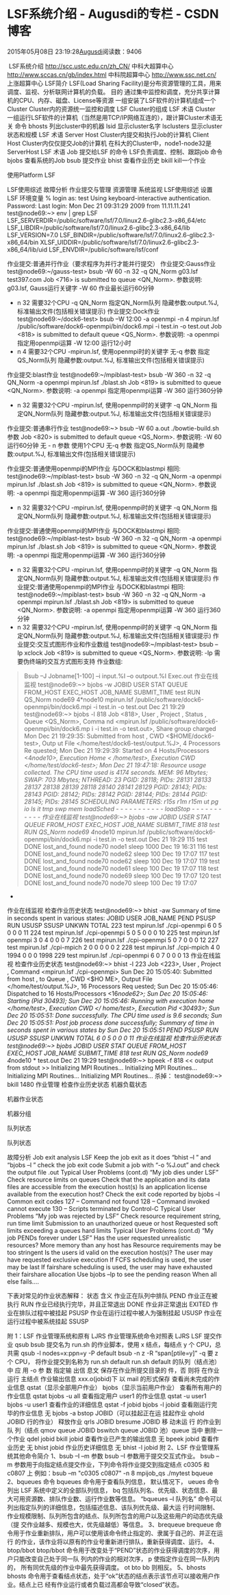 
# LSF系统介绍 - Augusdi的专栏 - CSDN博客


2015年05月08日 23:19:28[Augusdi](https://me.csdn.net/Augusdi)阅读数：9406


﻿﻿
LSF系统介绍
http://scc.ustc.edu.cn/zh_CN/ 中科大超算中心
http://www.sccas.cn/gb/index.html 中科院超算中心
http://www.ssc.net.cn/ 上涨超算中心
LSF简介
LSF(Load Sharing Facility)是分布资源管理的工具，用来调度、监视、分析联网计算机的负载。
目的
通过集中监控和调度，充分共享计算机的CPU、内存、磁盘、License等资源
一组安装了LSF软件的计算机组成一个Cluster
Cluster内的资源统一监控和调度
LSF Cluster的组成
LSF 术语
Cluster
一组运行LSF软件的计算机（当然是用TCP/IP网络互连的），跟计算Cluster术语无关
命令
bhosts 列出cluster中的机器
lsid 显示cluster名字
lsclusters 显示cluster状态和规模
LSF 术语
Server Host
Cluster内提交和执行Job的计算机
Client Host
Cluster内仅仅提交Job的计算机
在科大的Cluster中，node1-node32是ServerHost
LSF 术语
Job
提交给LSF 的命令
LSF负责调度、控制、跟踪job
命令
bjobs 查看系统的Job
bsub 提交作业
bhist 查看作业历史
bkill kill一个作业

使用Platform LSF

LSF使用综述
故障分析
作业提交与管理
资源管理
系统监视
LSF使用综述
设置LSF 环境变量
% login as: test
Using keyboard-interactive authentication.
Password:
Last login: Mon Dec 21 09:31:29 2009 from 11.11.11.241
test@node69:~> env | grep LSF
LSF_SERVERDIR=/public/software/lsf/7.0/linux2.6-glibc2.3-x86_64/etc
LSF_LIBDIR=/public/software/lsf/7.0/linux2.6-glibc2.3-x86_64/lib
LSF_VERSION=7.0
LSF_BINDIR=/public/software/lsf/7.0/linux2.6-glibc2.3-x86_64/bin
XLSF_UIDDIR=/public/software/lsf/7.0/linux2.6-glibc2.3-x86_64/lib/uid
LSF_ENVDIR=/public/software/lsf/conf

作业提交:普通并行作业（要求程序为并行才能并行提交）
作业提交:Gauss作业
test@node69:~/gauss-test> bsub -W 60 -n 32 -q QN_Norm g03.lsf test397.com
Job <716> is submitted to queue <QN_Norm>.
参数说明: g03.lsf, Gauss运行关键字
-W 60 作业最长运行60分钟
- n 32 需要32个CPU
-q QN_Norm 指定QN_Norm队列
隐藏参数:output.%J, 标准输出文件(包括相关错误提示)
作业提交:Dock作业
test@node69:~/dock6-test> bsub –W 12:00 -a openmpi -n 4 mpirun.lsf /public/software/dock6-openmpi/bin/dock6.mpi -i test.in -o test.out
Job <818> is submitted to default queue <QS_Norm>.
参数说明: -a openmpi 指定用openmpi运算
-W 12:00 运行12小时
- n 4 需要32个CPU
-mpirun.lsf, 使用openmpi时的关键字
无-q 参数 指定QS_Norm队列
隐藏参数:output.%J, 标准输出文件(包括相关错误提示)

作业提交:blast作业
test@node69:~/mpiblast-test> bsub -W 360 -n 32 -q QN_Norm -a openmpi mpirun.lsf ./blast.sh
Job <819> is submitted to queue <QN_Norm>.
参数说明: -a openmpi 指定用openmpi运算
-W 360 运行360分钟
- n 32 需要32个CPU
-mpirun.lsf, 使用openmpi时的关键字
-q QN_Norm 指定QN_Norm队列
隐藏参数:output.%J, 标准输出文件(包括相关错误提示)

作业提交:普通串行作业
test@node69:~> bsub –W 60 a.out ./bowtie-build.sh 参数
Job <820> is submitted to default queue <QS_Norm>.
参数说明: -W 60 运行60分钟
无 - n 参数 使用1个CPU
无-q 参数 指定QS_Norm队列
隐藏参数:output.%J, 标准输出文件(包括相关错误提示)

作业提交:普通使用openmpi的MPI作业
与DOCK和blastmpi 相同:
test@node69:~/mpiblast-test> bsub -W 360 -n 32 -q QN_Norm -a openmpi mpirun.lsf ./blast.sh
Job <819> is submitted to queue <QN_Norm>.
参数说明: -a openmpi 指定用openmpi运算
-W 360 运行360分钟
- n 32 需要32个CPU
-mpirun.lsf, 使用openmpi时的关键字
-q QN_Norm 指定QN_Norm队列
隐藏参数:output.%J, 标准输出文件(包括相关错误提示)

作业提交:普通使用openmpi的MPI作业
与DOCK和blastmpi 相同:
test@node69:~/mpiblast-test> bsub -W 360 -n 32 -q QN_Norm -a openmpi mpirun.lsf ./blast.sh
Job <819> is submitted to queue <QN_Norm>.
参数说明: -a openmpi 指定用openmpi运算
-W 360 运行360分钟
- n 32 需要32个CPU
-mpirun.lsf, 使用openmpi时的关键字
-q QN_Norm 指定QN_Norm队列
隐藏参数:output.%J, 标准输出文件(包括相关错误提示)
作业提交:普通使用openmpi的MPI作业
与DOCK和blastmpi 相同:
test@node69:~/mpiblast-test> bsub -W 360 -n 32 -q QN_Norm -a openmpi mpirun.lsf ./blast.sh
Job <819> is submitted to queue <QN_Norm>.
参数说明: -a openmpi 指定用openmpi运算
-W 360 运行360分钟
- n 32 需要32个CPU
-mpirun.lsf, 使用openmpi时的关键字
-q QN_Norm 指定QN_Norm队列
隐藏参数:output.%J, 标准输出文件(包括相关错误提示)
作业提交:交互式图形作业和作业数组
test@node69:~/mpiblast-test> bsub –Ip xclock
Job <819> is submitted to queue <QS_Norm>.
参数说明: -Ip 需要伪终端的交互方式图形支持
作业数组:
> Bsub –J Jobname[1-100] –i input.%I –o outpout.%I Exec.out
作业在线监视
test@node69:~> bjobs -w
JOBID USER STAT QUEUE FROM_HOST EXEC_HOST JOB_NAME SUBMIT_TIME
test RUN QS_Norm node69 4*node10 mpirun.lsf /public/software/dock6-openmpi/bin/dock6.mpi -i test.in -o test.out Dec 21 19:29
test@node69:~> bjobs -l 818
Job <818>, User <test>, Project <default>, Status <RUN>, Queue <QS_Norm>, Comma
nd <mpirun.lsf /public/software/dock6-openmpi/bin/dock6.mp
i -i test.in -o test.out>, Share group charged </test>
Mon Dec 21 19:29:35: Submitted from host <node69>, CWD <$HOME/dock6-test>, Outp
ut File </home/test/dock6-test/output.%J>, 4 Processors Re
quested;
Mon Dec 21 19:29:39: Started on 4 Hosts/Processors <4*node10>, Execution Home <
/home/test>, Execution CWD </home/test/dock6-test>;
Mon Dec 21 19:47:18: Resource usage collected.
The CPU time used is 4174 seconds.
MEM: 96 Mbytes; SWAP: 703 Mbytes; NTHREAD: 23
PGID: 28118; PIDs: 28131 28133 28137 28138 28139 28118
28140 28141 28129
PGID: 28143; PIDs: 28143
PGID: 28142; PIDs: 28142
PGID: 28144; PIDs: 28144
PGID: 28145; PIDs: 28145
SCHEDULING PARAMETERS:
r15s r1m r15m ut pg io ls it tmp swp mem
loadSched - - - - - - - - - - -
loadStop - - - - - - - - - - -
作业在线监视
test@node69:~> bjobs -aw
JOBID USER STAT QUEUE FROM_HOST EXEC_HOST JOB_NAME SUBMIT_TIME
818 test RUN QS_Norm node69 4*node10 mpirun.lsf /public/software/dock6-openmpi/bin/dock6.mpi -i test.in -o test.out Dec 21 19:29
115 test DONE lost_and_found node70 node1 sleep 1000 Dec 19 16:31
116 test DONE lost_and_found node70 node62 sleep 100 Dec 19 17:07
117 test DONE lost_and_found node70 node62 sleep 100 Dec 19 17:07
119 test DONE lost_and_found node70 node61 sleep 100 Dec 19 17:07
118 test DONE lost_and_found node70 node69 sleep 100 Dec 19 17:07
120 test DONE lost_and_found node70 node70 sleep 100 Dec 19 17:07
-
作业在线监视
检查作业历史状态
test@node69:~> bhist -aw
Summary of time in seconds spent in various states:
JOBID USER JOB_NAME PEND PSUSP RUN USUSP SSUSP UNKWN TOTAL
223 test mpirun.lsf ./cpi-openmpi 6 0 5 0 0 0 11
224 test mpirun.lsf ./cpi-openmpi 5 0 5 0 0 0 10
225 test mpirun.lsf openmpi 3 0 4 0 0 0 7
226 test mpirun.lsf ./cpi-openmpi 5 0 7 0 0 0 12
227 test mpirun.lsf ./cpi-mpich 2 0 0 0 0 0 2
228 test mpirun.lsf ./cpi-mpich 4 0 1994 0 0 0 1998
229 test mpirun.lsf ./cpi-openmpi 6 0 7 0 0 0 13
作业在线监视
检查作业历史状态
test@node69:~> bhist -l 223
Job <223>, User <test>, Project <default>, Command <mpirun.lsf ./cpi-openmpi>
Sun Dec 20 15:05:40: Submitted from host <node69>, to Queue <default>, CWD <$HO
ME>, Output File </home/test/output.%J>, 16 Processors Req
uested;
Sun Dec 20 15:05:46: Dispatched to 16 Hosts/Processors <16*node62>;
Sun Dec 20 15:05:46: Starting (Pid 30493);
Sun Dec 20 15:05:46: Running with execution home </home/test>, Execution CWD </
home/test>, Execution Pid <30493>;
Sun Dec 20 15:05:51: Done successfully. The CPU time used is 9.6 seconds;
Sun Dec 20 15:05:51: Post job process done successfully;
Summary of time in seconds spent in various states by Sun Dec 20 15:05:51
PEND PSUSP RUN USUSP SSUSP UNKWN TOTAL
6 0 5 0 0 0 11
作业在线监视
检查作业历史状态
test@node69:~> bjobs
JOBID USER STAT QUEUE FROM_HOST EXEC_HOST JOB_NAME SUBMIT_TIME
818 test RUN QS_Norm node69 4*node10 * test.out Dec 21 19:29
test@node69:~> bpeek -f 818
<< output from stdout >>
Initializing MPI Routines...
Initializing MPI Routines...
Initializing MPI Routines...
Initializing MPI Routines...
杀掉：
test@node69:~> bkill 1480
作业管理
检查作业历史状态
机器负载状态

机器作业状态

机器分组

队列状态

队列状态

故障分析
Job exit analysis
LSF Keep the job exit as it does
“bhist –l <jobid>” and “bjobs –l <jobid>” check the job exit code
Submit a job with “-o %J.out” and check the output file <jobid>.out
Typical User Problems (cont.d)
“My job dies under LSF”
Check resource limits on queues
Check that the application and its data files are accessible from the execution host(s)
Is an application license available from the execution host?
Check the exit code reported by bjobs –l
Common exit codes
127 – Command not found
128 – Command invoked cannot execute
130 – Scripts terminated by Control-C
Typical User Problems
“My job was rejected by LSF”
Check resource requirement string, run time limit
Submission to an unauthorized queue or host
Requested soft limits exceeding a queues hard limits
Typical User Problems (cont.d)
“My job PENDs forever under LSF”
Has the user requested unrealistic resources?
More memory than any host has
Resource requirements may be too stringent
Is the users id valid on the execution host(s)?
The user may have requested exclusive execution
If FCFS scheduling is used, the user may be last
If fairshare scheduling is used, the user may have exhausted their fairshare allocation
Use bjobs –lp to see the pending reason
When all else fails….

下表对常见的作业状态解释：
状态 含义
作业正在队列中排队
PEND
作业正在被执行
RUN
作业已经执行完毕，并且正常退出
DONE
作业非正常退出
EXITED
作业在排队过程中被挂起
PSUSP
作业在运行过程中被人为强制挂起
USUSP
作业在运行过程中被系统挂起
SSUSP

附 1：LSF 作业管理系统和原有 LJRS 作业管理系统命令对照表
LJRS LSF
提交作业 qsub bsub
提交名为 run.sh 的作业脚本，使用
x 结点，每结点 y 个 CPU，总共需 qsub -l nodes=x:ppn=y -P default bsub -n z -R “span[ptile=y]” -q
要 z 个 CPU， 将作业提交到名称为 run.sh default run.sh
default 的队列（结点池）中
应 用 -o 参 数 指定输 出信 息文
保存在作业所提交目录的
件，否 则将 在作业 运行 主结点
作业输出信息
xxx.o(jobid)下
以 mail 的形式保存
查看尚未完成的作业信息 qstat（显示全部用户作业） bjobs（显示当前用户作业）
查看所有用户的作业信息 qstat bjobs -u all
查看指定用户 user1 的作业信息 qstat -u user1 bjobs -u user1
查看作业的详细信息 qstat -f jobid bjobs -l jobid
查看刚运行完毕的作业信息 无 bjobs -a
bstop JOBID（可以挂起正在运
挂起作业 qhold JOBID
行的作业）
释放作业 qrls JOBID bresume JOBID
移 动未运 行 的作业到 队 列（结点
qmov queue JOBID bswitch queue JOBID
池）queue 当中
删除一个作业 qdel jobid bkill jobid
查看作业已产生的输出信息 无 bpeek jobid
查看作业历史 无 bhist jobid
作业历史详细信息 无 bhist -l jobid
附 2、LSF 作业管理系统其他命令简介
1、bsub –I –m 参数
bsub –I 参数用于提交交互式作业。
bsub –m 参数用于向指定结点提交作业，下列命令将作业提交到指定结点 c0305 和 c0807 上
例如：bsub –m "c0305 c0807" -n 8 mpijob_qs ./mytest bqueue
2、bqueues 命令
bqueues 命令用于查看队列信息， 默认情况下， ueues 命令列出 LSF 系统中定义的全部队列信息，
bq
包括队列名、优先级、状态信息、最大可用资源数、排队作业数、运行作业数等信息。
“bqueues –l 队列名” 命令可以列出指定队列的详细信息，包括描述信息、该队列优先级、最大运
行时间限制、作业规模限制、队列所包含的结点、队列所包含的用户以及这些用户的动态优先级（提
交作业越多、规模也大，优先级越低）等信息。
3、brequeue
brequeue 命令用于作业重新排队，用户可以使用该命令终止指定的、隶属于自己的、并正在运行
的作业，该作业将以原有的作业号重新进行排队，重新获得调度、运行。
4、btop/bbot
btop/bbot 命令用于改变处于“PEND”状态的作业获得调度的次序，用户只能改变自己处于同一队
列内的作业的相对次序， p 使指定作业在同一队列内的， 所有同优先级的作业中最先获得调度。 ot
bto bb
则相反。
5、bhosts
bhosts 命令用于查看结点状态，处于“ok”状态的结点表示该节点可以接收用户作业。结点上已
经有作业运行或者负载过高都会导致“closed”状态。

